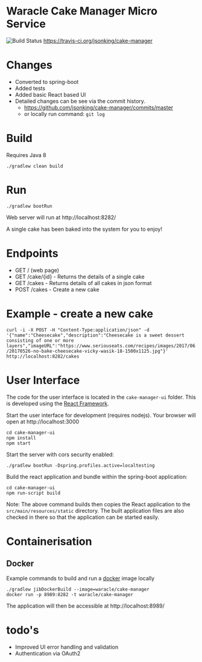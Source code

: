 Waracle Cake Manager Micro Service
==================================

![Build Status](https://travis-ci.org/jsonking/cake-manager.svg?branch=master)
https://travis-ci.org/jsonking/cake-manager

# Changes
- Converted to spring-boot
- Added tests
- Added basic React based UI
- Detailed changes can be see via the commit history. 
   - https://github.com/jsonking/cake-manager/commits/master
   - or locally run command: `git log`

# Build
Requires Java 8

`./gradlew clean build`

# Run
`./gradlew bootRun`

Web server will run at http://localhost:8282/

A single cake has been baked into the system for you to enjoy!

# Endpoints

- GET / (web page)
- GET /cake/{id} - Returns the details of a single cake
- GET /cakes - Returns details of all cakes in json format
- POST /cakes - Create a new cake

# Example - create a new cake

`curl -i -X POST -H "Content-Type:application/json" -d '{"name":"Cheesecake","description":"Cheesecake is a sweet dessert consisting of one or more layers","imageURL":"https://www.seriouseats.com/recipes/images/2017/06/20170526-no-bake-cheesecake-vicky-wasik-18-1500x1125.jpg"}' http://localhost:8282/cakes
`

# User Interface

The code for the user interface is located in the `cake-manager-ui` folder. 
This is developed using the [React Framework](https://reactjs.org/).

Start the user interface for development (requires nodejs). Your browser will open at http://localhost:3000
```
cd cake-manager-ui
npm install
npm start
```

Start the server with cors security enabled:
```
./gradlew bootRun -Dspring.profiles.active=localtesting
```

Build the react application and bundle within the spring-boot application:
```
cd cake-manager-ui
npm run-script build
```
Note: The above command builds then copies the React application to the `src/main/resources/static` directory. The built application files are also checked in there so that the application can be started easily.

# Containerisation

## Docker
Example commands to build and run a [docker](https://www.docker.com/) image locally
```
./gradlew jibDockerBuild --image=waracle/cake-manager
docker run -p 8989:8282 -t waracle/cake-manager
```
The application will then be accessible at http://localhost:8989/

# todo's
- Improved UI error handling and validation
- Authentication via OAuth2
